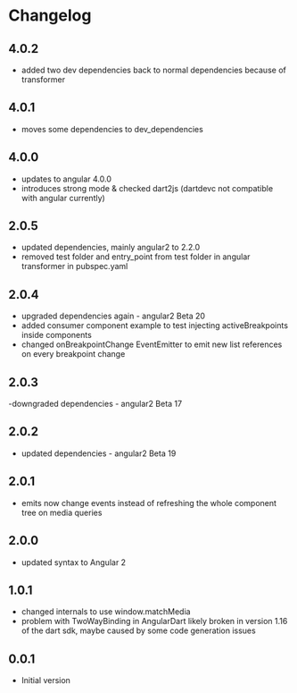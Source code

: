 # Changelog

## 4.0.2 
- added two dev dependencies back to normal dependencies because of transformer
## 4.0.1
- moves some dependencies to dev_dependencies

## 4.0.0 
- updates to angular 4.0.0
- introduces strong mode & checked dart2js 
(dartdevc not compatible with angular currently)

## 2.0.5 
- updated dependencies, mainly angular2 to 2.2.0
- removed test folder and entry_point from test folder in angular transformer in pubspec.yaml

## 2.0.4 
- upgraded dependencies again - angular2 Beta 20
- added consumer component example to test injecting 
  activeBreakpoints inside components 
- changed onBreakpointChange EventEmitter to emit new list references 
  on every breakpoint change


## 2.0.3 
-downgraded dependencies - angular2 Beta 17

## 2.0.2
- updated dependencies - angular2 Beta 19

## 2.0.1
- emits now change events instead of refreshing the whole component tree on media queries

## 2.0.0
- updated syntax to Angular 2

## 1.0.1
- changed internals to use window.matchMedia
- problem with TwoWayBinding in AngularDart likely broken in version 1.16 of the dart sdk, maybe caused by some code generation issues

## 0.0.1

- Initial version
